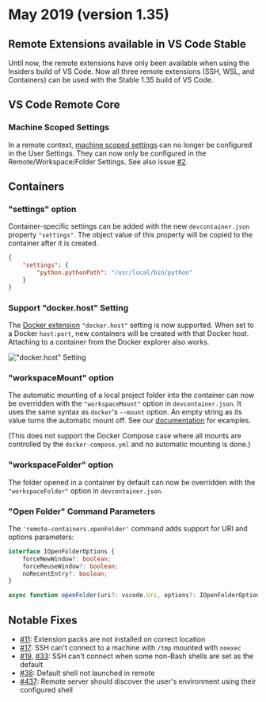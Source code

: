 # May 2019 (version 1.35)

## Remote Extensions available in VS Code Stable

Until now, the remote extensions have only been available when using the Insiders build of VS Code. Now all three remote extensions (SSH, WSL, and Containers) can be used with the Stable 1.35 build of VS Code.

## VS Code Remote Core

### Machine Scoped Settings

In a remote context, [machine scoped settings](https://code.visualstudio.com/updates/v1_34#_machinespecific-settings) can no longer be configured in the User Settings. They can now only be configured in the Remote/Workspace/Folder Settings. See also issue [#2](https://github.com/microsoft/vscode-remote-release/issues/2).

## Containers

### "settings" option

Container-specific settings can be added with the new `devcontainer.json` property `"settings"`. The object value of this property will be copied to the container after it is created.

```json
{
	"settings": {
		"python.pythonPath": "/usr/local/bin/python"
	}
}
```

### Support "docker.host" Setting

The [Docker extension](https://marketplace.visualstudio.com/items?itemName=PeterJausovec.vscode-docker)  `"docker.host"` setting is now supported. When set to a Docker `host:port`, new containers will be created with that Docker host. Attaching to a container from the Docker explorer also works.

!["docker.host" Setting](images/1_35/docker-host-attach.png)

### "workspaceMount" option

The automatic mounting of a local project folder into the container can now be overridden with the `"workspaceMount"` option in `devcontainer.json`. It uses the same syntax as `docker`'s `--mount` option. An empty string as its value turns the automatic mount off. See our [documentation](https://code.visualstudio.com/docs/remote/containers-advanced#_changing-the-default-source-code-mount) for examples.

(This does not support the Docker Compose case where all mounts are controlled by the `docker-compose.yml` and no automatic mounting is done.)

### "workspaceFolder" option

The folder opened in a container by default can now be overridden with the `"workspaceFolder"` option in `devcontainer.json`.

### "Open Folder" Command Parameters

The `'remote-containers.openFolder'` command adds support for URI and options parameters:

```ts
interface IOpenFolderOptions {
	forceNewWindow?: boolean;
	forceReuseWindow?: boolean;
	noRecentEntry?: boolean;
}

async function openFolder(uri?: vscode.Uri, options?: IOpenFolderOptions);
```

## Notable Fixes
- [#11](https://github.com/microsoft/vscode-remote-release/issues/11): Extension packs are not installed on correct location
- [#17](https://github.com/microsoft/vscode-remote-release/issues/17): SSH can't connect to a machine with `/tmp` mounted with `noexec`
- [#19](https://github.com/microsoft/vscode-remote-release/issues/19), [#33](https://github.com/microsoft/vscode-remote-release/issues/33): SSH can't connect when some non-Bash shells are set as the default
- [#38](https://github.com/microsoft/vscode-remote-release/issues/38): Default shell not launched in remote
- [#437](https://github.com/microsoft/vscode-remote-release/issues/437): Remote server should discover the user's environment using their configured shell
